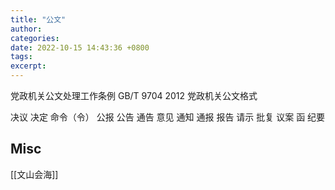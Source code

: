 ```yaml
---
title: "公文"
author: 
categories: 
date: 2022-10-15 14:43:36 +0800
tags: 
excerpt: 
---
```


党政机关公文处理工作条例
GB/T 9704 2012 党政机关公文格式

决议
决定
命令（令）
公报
公告
通告
意见
通知
通报
报告
请示
批复
议案
函
纪要

## Misc

[[文山会海]]

